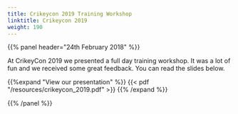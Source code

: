 ```yaml
---
title: Crikeycon 2019 Training Workshop
linktitle: Crikeycon 2019
weight: 190
---
```


{{% panel header="24th February 2018" %}}

At CrikeyCon 2019 we presented a full day training
workshop. It was a lot of fun and we received some great feedback. You
can read the slides below.

{{%expand "View our presentation" %}}
 {{< pdf "/resources/crikeycon_2019.pdf" >}}
{{% /expand %}}

{{% /panel %}}
